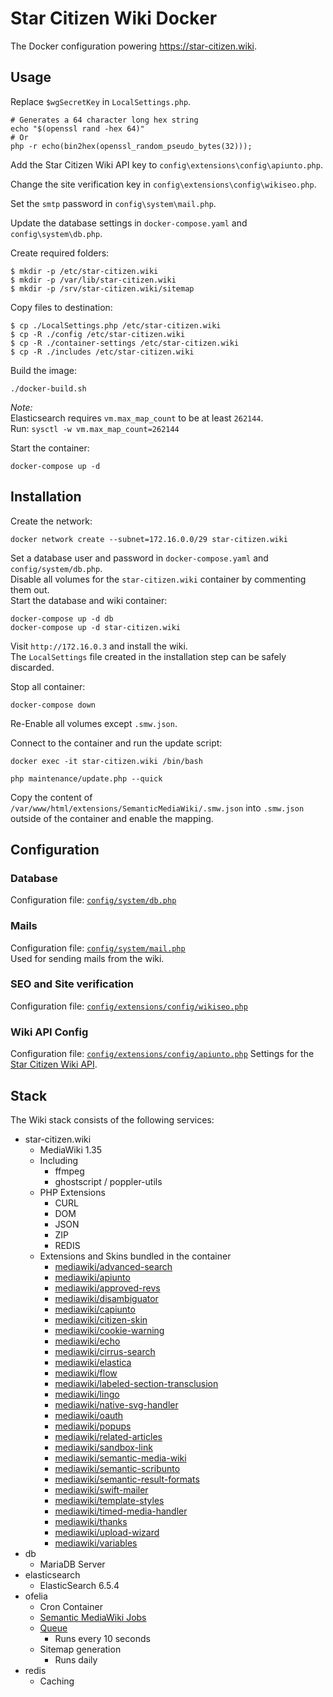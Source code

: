 # Star Citizen Wiki Docker
The Docker configuration powering https://star-citizen.wiki.

## Usage
Replace `$wgSecretKey` in `LocalSettings.php`.
```shell script
# Generates a 64 character long hex string 
echo "$(openssl rand -hex 64)"
# Or
php -r echo(bin2hex(openssl_random_pseudo_bytes(32)));
```

Add the Star Citizen Wiki API key to `config\extensions\config\apiunto.php`.  

Change the site verification key in `config\extensions\config\wikiseo.php`.

Set the `smtp` password in `config\system\mail.php`.

Update the database settings in `docker-compose.yaml` and `config\system\db.php`. 

Create required folders:  
```shell script
$ mkdir -p /etc/star-citizen.wiki
$ mkdir -p /var/lib/star-citizen.wiki
$ mkdir -p /srv/star-citizen.wiki/sitemap
```

Copy files to destination:  
```shell script
$ cp ./LocalSettings.php /etc/star-citizen.wiki
$ cp -R ./config /etc/star-citizen.wiki
$ cp -R ./container-settings /etc/star-citizen.wiki
$ cp -R ./includes /etc/star-citizen.wiki
```

Build the image:
```shell script
./docker-build.sh
```

_Note:_  
Elasticsearch requires `vm.max_map_count` to be at least `262144`.  
Run: `sysctl -w vm.max_map_count=262144`

Start the container:
```shell script
docker-compose up -d
```

## Installation
Create the network:
```shell script
docker network create --subnet=172.16.0.0/29 star-citizen.wiki
```

Set a database user and password in `docker-compose.yaml` and `config/system/db.php`.  
Disable all volumes for the `star-citizen.wiki` container by commenting them out.   
Start the database and wiki container:
```shell script
docker-compose up -d db
docker-compose up -d star-citizen.wiki
``` 

Visit `http://172.16.0.3` and install the wiki.  
The `LocalSettings` file created in the installation step can be safely discarded.
  
Stop all container:
```shell script
docker-compose down
```

Re-Enable all volumes except `.smw.json`.  

Connect to the container and run the update script:
```shell script
docker exec -it star-citizen.wiki /bin/bash

php maintenance/update.php --quick
```

Copy the content of `/var/www/html/extensions/SemanticMediaWiki/.smw.json` into `.smw.json` outside of the container and enable the mapping.

## Configuration
### Database
Configuration file: [`config/system/db.php`](config/system/db.php)

### Mails
Configuration file: [`config/system/mail.php`](config/system/mail.php)  
Used for sending mails from the wiki.

### SEO and Site verification
Configuration file: [`config/extensions/config/wikiseo.php`](config/extensions/config/wikiseo.php)

### Wiki API Config
Configuration file: [`config/extensions/config/apiunto.php`](config/extensions/config/apiunto.php)
Settings for the [Star Citizen Wiki API](https://api.star-citizen.wiki).

## Stack
The Wiki stack consists of the following services:
* star-citizen.wiki
  * MediaWiki 1.35
  * Including
    * ffmpeg
    * ghostscript / poppler-utils
  * PHP Extensions
    * CURL
    * DOM
    * JSON
    * ZIP
    * REDIS
  * Extensions and Skins bundled in the container
    * [mediawiki/advanced-search](https://www.mediawiki.org/wiki/Extension:AdvancedSearch)
    * [mediawiki/apiunto](https://github.com/StarCitizenWiki/Apiunto)
    * [mediawiki/approved-revs](https://www.mediawiki.org/wiki/Extension:ApprovedRevs)
    * [mediawiki/disambiguator](https://www.mediawiki.org/wiki/Extension:Disambiguator)
    * [mediawiki/capiunto](https://www.mediawiki.org/wiki/Extension:Capiunto)
    * [mediawiki/citizen-skin](https://github.com/StarCitizenTools/mediawiki-skins-Citizen)
    * [mediawiki/cookie-warning](https://www.mediawiki.org/wiki/Extension:CookieWarning)
    * [mediawiki/echo](https://www.mediawiki.org/wiki/Extension:Echo)
    * [mediawiki/cirrus-search](https://www.mediawiki.org/wiki/Extension:CirrusSearch)
    * [mediawiki/elastica](https://www.mediawiki.org/wiki/Extension:Elastica)
    * [mediawiki/flow](https://www.mediawiki.org/wiki/Extension:StructuredDiscussions)
    * [mediawiki/labeled-section-transclusion](https://www.mediawiki.org/wiki/Extension%3ALabeled_Section_Transclusion)
    * [mediawiki/lingo](https://www.mediawiki.org/wiki/Extension:Lingo)
    * [mediawiki/native-svg-handler](https://github.com/StarCitizenTools/mediawiki-extensions-NativeSvgHandler)
    * [mediawiki/oauth](https://www.mediawiki.org/wiki/Extension:OAuth)
    * [mediawiki/popups](https://www.mediawiki.org/wiki/Extension:Popups)
    * [mediawiki/related-articles](https://www.mediawiki.org/wiki/Extension:RelatedArticles)
    * [mediawiki/sandbox-link](https://www.mediawiki.org/wiki/Extension:SandboxLink)
    * [mediawiki/semantic-media-wiki](https://www.mediawiki.org/wiki/Extension:Semantic_MediaWiki)
    * [mediawiki/semantic-scribunto](https://www.mediawiki.org/wiki/Extension:Semantic_Scribunto)
    * [mediawiki/semantic-result-formats](https://www.mediawiki.org/wiki/Extension:Semantic_Result_Formats)
    * [mediawiki/swift-mailer](https://www.mediawiki.org/wiki/Extension:SwiftMailer)
    * [mediawiki/template-styles](https://www.mediawiki.org/wiki/Extension:TemplateStyles)
    * [mediawiki/timed-media-handler](https://www.mediawiki.org/wiki/Extension:TimedMediaHandler)
    * [mediawiki/thanks](https://www.mediawiki.org/wiki/Extension:Thanks)
    * [mediawiki/upload-wizard](https://www.mediawiki.org/wiki/UploadWizard)
    * [mediawiki/variables](https://www.mediawiki.org/wiki/Extension:Variables)
* db
  * MariaDB Server
* elasticsearch
  * ElasticSearch 6.5.4
* ofelia
  * Cron Container
  * [Semantic MediaWiki Jobs](container-config/ofelia.ini)
  * [Queue](queue.sh)
    * Runs every 10 seconds
  * Sitemap generation
    * Runs daily
* redis
  * Caching